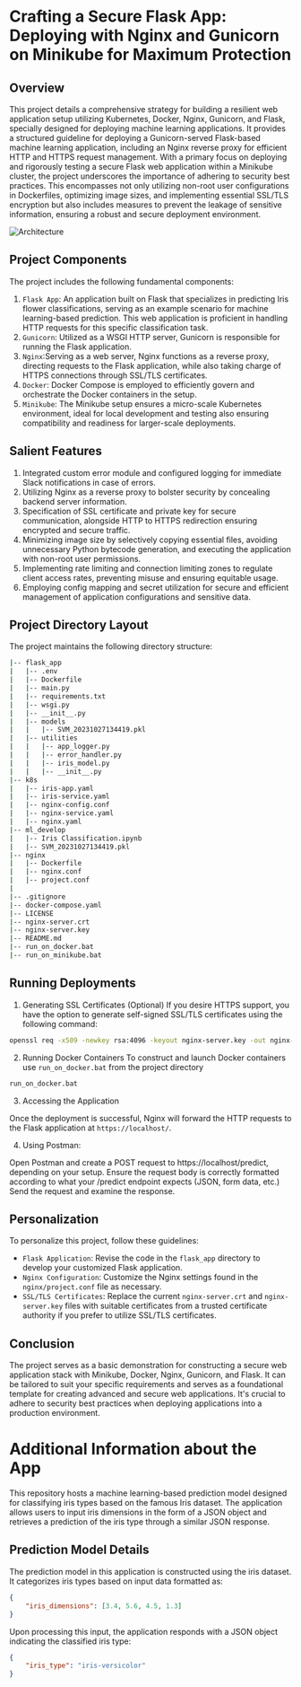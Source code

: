 # Crafting a Secure Flask App: Deploying with Nginx and Gunicorn on Minikube for Maximum Protection
## Overview

This project details a comprehensive strategy for building a resilient web application setup utilizing Kubernetes, Docker, Nginx, Gunicorn, and Flask, specially designed for deploying machine learning applications. It provides a structured guideline for deploying a Gunicorn-served Flask-based machine learning application, including an Nginx reverse proxy for efficient HTTP and HTTPS request management. With a primary focus on deploying and rigorously testing a secure Flask web application within a Minikube cluster, the project underscores the importance of adhering to security best practices. This encompasses not only utilizing non-root user configurations in Dockerfiles, optimizing image sizes, and implementing essential SSL/TLS encryption but also includes measures to prevent the leakage of sensitive information, ensuring a robust and secure deployment environment.
    
    
![Architecture](https://lh6.googleusercontent.com/UQJjOnPSiafDTICrSyDzAA7civKZvIyVAwxJIFDAMaTqegYHGXzlaaFIVmUtS36vSQ5qqcMJrIWWUVydAgx0C6LfZKWEO0Lfn0T-c0Nb3S63BRhQ9T3r_Ti7N_5exNJ5pDN2CPIH4OHZ6W5AQaNyRn4)
    
    
## Project Components

The project includes the following fundamental components:

1. `Flask App`: An application built on Flask that specializes in predicting Iris flower classifications, serving as an example scenario for machine learning-based prediction. This web application is proficient in handling HTTP requests for this specific classification task.
2. `Gunicorn`: Utilized as a WSGI HTTP server, Gunicorn is responsible for running the Flask application.
3. `Nginx`:Serving as a web server, Nginx functions as a reverse proxy, directing requests to the Flask application, while also taking charge of HTTPS connections through SSL/TLS certificates.
4. `Docker`: Docker Compose is employed to efficiently govern and orchestrate the Docker containers in the setup.
5. `Minikube`: The Minikube setup ensures a micro-scale Kubernetes environment, ideal for local development and testing also ensuring compatibility and readiness for larger-scale deployments.

## Salient Features
1. Integrated custom error module and configured logging for immediate Slack notifications in case of errors.
2. Utilizing Nginx as a reverse proxy to bolster security by concealing backend server information.
3. Specification of SSL certificate and private key for secure communication, alongside HTTP to HTTPS redirection ensuring encrypted and secure traffic.
4. Minimizing image size by selectively copying essential files, avoiding unnecessary Python bytecode generation, and executing the application with non-root user permissions.
5. Implementing rate limiting and connection limiting zones to regulate client access rates, preventing misuse and ensuring equitable usage.
6. Employing config mapping and secret utilization for secure and efficient management of application configurations and sensitive data.

## Project Directory Layout
The project maintains the following directory structure:

```bash
|-- flask_app
|   |-- .env
|   |-- Dockerfile
|   |-- main.py
|   |-- requirements.txt
|   |-- wsgi.py
|   |-- __init__.py
|   |-- models
|   |   |-- SVM_20231027134419.pkl
|   |-- utilities
|   |   |-- app_logger.py
|   |   |-- error_handler.py
|   |   |-- iris_model.py
|   |   |-- __init__.py
|-- k8s
|   |-- iris-app.yaml
|   |-- iris-service.yaml
|   |-- nginx-config.conf
|   |-- nginx-service.yaml
|   |-- nginx.yaml
|-- ml_develop
|   |-- Iris Classification.ipynb
|   |-- SVM_20231027134419.pkl
|-- nginx
|   |-- Dockerfile
|   |-- nginx.conf
|   |-- project.conf
|
|-- .gitignore
|-- docker-compose.yaml
|-- LICENSE
|-- nginx-server.crt
|-- nginx-server.key
|-- README.md
|-- run_on_docker.bat
|-- run_on_minikube.bat
```

## Running Deployments

1. Generating SSL Certificates (Optional)
If you desire HTTPS support, you have the option to generate self-signed SSL/TLS certificates using the following command:

```bash
openssl req -x509 -newkey rsa:4096 -keyout nginx-server.key -out nginx-server.crt -days 365 -nodes
```
2. Running Docker Containers 
To construct and launch Docker containers use `run_on_docker.bat` from the project directory

```bash
run_on_docker.bat
```
3.  Accessing the Application

Once the deployment is successful, Nginx will forward the HTTP requests to the Flask application at `https://localhost/`. 

4. Using Postman:

Open Postman and create a POST request to https://localhost/predict, depending on your setup. Ensure the request body is correctly formatted according to what your /predict endpoint expects (JSON, form data, etc.)
Send the request and examine the response.


## Personalization

To personalize this project, follow these guidelines:

- `Flask Application`: Revise the code in the `flask_app` directory to develop your customized Flask application.
- `Nginx Configuration`: Customize the Nginx settings found in the `nginx/project.conf` file as necessary.
- `SSL/TLS Certificates`: Replace the current `nginx-server.crt` and `nginx-server.key` files with suitable certificates from a trusted certificate authority if you prefer to utilize SSL/TLS certificates.

## Conclusion
The project serves as a basic demonstration for constructing a secure web application stack with Minikube, Docker, Nginx, Gunicorn, and Flask. It can be tailored to suit your specific requirements and serves as a foundational template for creating advanced and secure web applications. It's crucial to adhere to security best practices when deploying applications into a production environment.

# Additional Information about the App

This repository hosts a machine learning-based prediction model designed for classifying iris types based on the famous Iris dataset. The application allows users to input iris dimensions in the form of a JSON object and retrieves a prediction of the iris type through a similar JSON response.

## Prediction Model Details

The prediction model in this application is constructed using the iris dataset. It categorizes iris types based on input data formatted as:

```json
{
    "iris_dimensions": [3.4, 5.6, 4.5, 1.3]
}
```
Upon processing this input, the application responds with a JSON object indicating the classified iris type:

```json
{
    "iris_type": "iris-versicolor" 
}
```